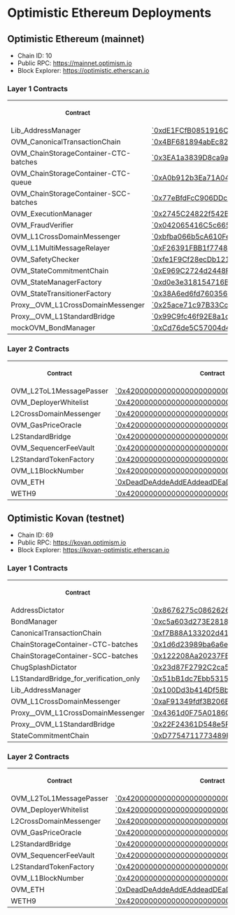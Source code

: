 # Optimistic Ethereum Deployments
## Optimistic Ethereum (mainnet)
- Chain ID: 10
- Public RPC: https://mainnet.optimism.io
- Block Explorer: https://optimistic.etherscan.io
### Layer 1 Contracts
<table>
<tr>
<th>
<img width="506px" height="0px" />
<p><small>Contract</small></p>
</th>
<th>
<img width="506px" height="0px" />
<p><small>Contract</small></p>
</th>
</tr>
<tr>
<td>
Lib_AddressManager
</td>
<td>
<a href="https://etherscan.io/address/0xdE1FCfB0851916CA5101820A69b13a4E276bd81F">
`0xdE1FCfB0851916CA5101820A69b13a4E276bd81F`
</a>
</td>
</tr>
<tr>
<td>
OVM_CanonicalTransactionChain
</td>
<td>
<a href="https://etherscan.io/address/0x4BF681894abEc828B212C906082B444Ceb2f6cf6">
`0x4BF681894abEc828B212C906082B444Ceb2f6cf6`
</a>
</td>
</tr>
<tr>
<td>
OVM_ChainStorageContainer-CTC-batches
</td>
<td>
<a href="https://etherscan.io/address/0x3EA1a3839D8ca9a7ff3c567a9F36f4C4DbECc3eE">
`0x3EA1a3839D8ca9a7ff3c567a9F36f4C4DbECc3eE`
</a>
</td>
</tr>
<tr>
<td>
OVM_ChainStorageContainer-CTC-queue
</td>
<td>
<a href="https://etherscan.io/address/0xA0b912b3Ea71A04065Ff82d3936D518ED6E38039">
`0xA0b912b3Ea71A04065Ff82d3936D518ED6E38039`
</a>
</td>
</tr>
<tr>
<td>
OVM_ChainStorageContainer-SCC-batches
</td>
<td>
<a href="https://etherscan.io/address/0x77eBfdFcC906DDcDa0C42B866f26A8D5A2bb0572">
`0x77eBfdFcC906DDcDa0C42B866f26A8D5A2bb0572`
</a>
</td>
</tr>
<tr>
<td>
OVM_ExecutionManager
</td>
<td>
<a href="https://etherscan.io/address/0x2745C24822f542BbfFB41c6cB20EdF766b5619f5">
`0x2745C24822f542BbfFB41c6cB20EdF766b5619f5`
</a>
</td>
</tr>
<tr>
<td>
OVM_FraudVerifier
</td>
<td>
<a href="https://etherscan.io/address/0x042065416C5c665dc196076745326Af3Cd840D15">
`0x042065416C5c665dc196076745326Af3Cd840D15`
</a>
</td>
</tr>
<tr>
<td>
OVM_L1CrossDomainMessenger
</td>
<td>
<a href="https://etherscan.io/address/0xbfba066b5cA610Fe70AdCE45FcB622F945891bb0">
`0xbfba066b5cA610Fe70AdCE45FcB622F945891bb0`
</a>
</td>
</tr>
<tr>
<td>
OVM_L1MultiMessageRelayer
</td>
<td>
<a href="https://etherscan.io/address/0xF26391FBB1f77481f80a7d646AC08ba3817eA891">
`0xF26391FBB1f77481f80a7d646AC08ba3817eA891`
</a>
</td>
</tr>
<tr>
<td>
OVM_SafetyChecker
</td>
<td>
<a href="https://etherscan.io/address/0xfe1F9Cf28ecDb12110aa8086e6FD343EA06035cC">
`0xfe1F9Cf28ecDb12110aa8086e6FD343EA06035cC`
</a>
</td>
</tr>
<tr>
<td>
OVM_StateCommitmentChain
</td>
<td>
<a href="https://etherscan.io/address/0xE969C2724d2448F1d1A6189d3e2aA1F37d5998c1">
`0xE969C2724d2448F1d1A6189d3e2aA1F37d5998c1`
</a>
</td>
</tr>
<tr>
<td>
OVM_StateManagerFactory
</td>
<td>
<a href="https://etherscan.io/address/0xd0e3e318154716BD9d007E1E6B021Eab246ff98d">
`0xd0e3e318154716BD9d007E1E6B021Eab246ff98d`
</a>
</td>
</tr>
<tr>
<td>
OVM_StateTransitionerFactory
</td>
<td>
<a href="https://etherscan.io/address/0x38A6ed6fd76035684caDef38cF49a2FffA782B67">
`0x38A6ed6fd76035684caDef38cF49a2FffA782B67`
</a>
</td>
</tr>
<tr>
<td>
Proxy__OVM_L1CrossDomainMessenger
</td>
<td>
<a href="https://etherscan.io/address/0x25ace71c97B33Cc4729CF772ae268934F7ab5fA1">
`0x25ace71c97B33Cc4729CF772ae268934F7ab5fA1`
</a>
</td>
</tr>
<tr>
<td>
Proxy__OVM_L1StandardBridge
</td>
<td>
<a href="https://etherscan.io/address/0x99C9fc46f92E8a1c0deC1b1747d010903E884bE1">
`0x99C9fc46f92E8a1c0deC1b1747d010903E884bE1`
</a>
</td>
</tr>
<tr>
<td>
mockOVM_BondManager
</td>
<td>
<a href="https://etherscan.io/address/0xCd76de5C57004d47d0216ec7dAbd3c72D8c49057">
`0xCd76de5C57004d47d0216ec7dAbd3c72D8c49057`
</a>
</td>
</tr>
</table>

### Layer 2 Contracts
<table>
<tr>
<th>
<img width="506px" height="0px" />
<p><small>Contract</small></p>
</th>
<th>
<img width="506px" height="0px" />
<p><small>Contract</small></p>
</th>
</tr>
<tr>
<td>
OVM_L2ToL1MessagePasser
</td>
<td>
<a href="https://optimistic.etherscan.io/address/0x4200000000000000000000000000000000000000">
`0x4200000000000000000000000000000000000000`
</a>
</td>
</tr>
<tr>
<td>
OVM_DeployerWhitelist
</td>
<td>
<a href="https://optimistic.etherscan.io/address/0x4200000000000000000000000000000000000002">
`0x4200000000000000000000000000000000000002`
</a>
</td>
</tr>
<tr>
<td>
L2CrossDomainMessenger
</td>
<td>
<a href="https://optimistic.etherscan.io/address/0x4200000000000000000000000000000000000007">
`0x4200000000000000000000000000000000000007`
</a>
</td>
</tr>
<tr>
<td>
OVM_GasPriceOracle
</td>
<td>
<a href="https://optimistic.etherscan.io/address/0x420000000000000000000000000000000000000F">
`0x420000000000000000000000000000000000000F`
</a>
</td>
</tr>
<tr>
<td>
L2StandardBridge
</td>
<td>
<a href="https://optimistic.etherscan.io/address/0x4200000000000000000000000000000000000010">
`0x4200000000000000000000000000000000000010`
</a>
</td>
</tr>
<tr>
<td>
OVM_SequencerFeeVault
</td>
<td>
<a href="https://optimistic.etherscan.io/address/0x4200000000000000000000000000000000000011">
`0x4200000000000000000000000000000000000011`
</a>
</td>
</tr>
<tr>
<td>
L2StandardTokenFactory
</td>
<td>
<a href="https://optimistic.etherscan.io/address/0x4200000000000000000000000000000000000012">
`0x4200000000000000000000000000000000000012`
</a>
</td>
</tr>
<tr>
<td>
OVM_L1BlockNumber
</td>
<td>
<a href="https://optimistic.etherscan.io/address/0x4200000000000000000000000000000000000013">
`0x4200000000000000000000000000000000000013`
</a>
</td>
</tr>
<tr>
<td>
OVM_ETH
</td>
<td>
<a href="https://optimistic.etherscan.io/address/0xDeadDeAddeAddEAddeadDEaDDEAdDeaDDeAD0000">
`0xDeadDeAddeAddEAddeadDEaDDEAdDeaDDeAD0000`
</a>
</td>
</tr>
<tr>
<td>
WETH9
</td>
<td>
<a href="https://optimistic.etherscan.io/address/0x4200000000000000000000000000000000000006">
`0x4200000000000000000000000000000000000006`
</a>
</td>
</tr>
</table>

## Optimistic Kovan (testnet)
- Chain ID: 69
- Public RPC: https://kovan.optimism.io
- Block Explorer: https://kovan-optimistic.etherscan.io
### Layer 1 Contracts
<table>
<tr>
<th>
<img width="506px" height="0px" />
<p><small>Contract</small></p>
</th>
<th>
<img width="506px" height="0px" />
<p><small>Contract</small></p>
</th>
</tr>
<tr>
<td>
AddressDictator
</td>
<td>
<a href="https://etherscan.io/address/0x8676275c08626263c60282A26550464DFa19ABd6">
`0x8676275c08626263c60282A26550464DFa19ABd6`
</a>
</td>
</tr>
<tr>
<td>
BondManager
</td>
<td>
<a href="https://etherscan.io/address/0xc5a603d273E28185c18Ba4d26A0024B2d2F42740">
`0xc5a603d273E28185c18Ba4d26A0024B2d2F42740`
</a>
</td>
</tr>
<tr>
<td>
CanonicalTransactionChain
</td>
<td>
<a href="https://etherscan.io/address/0xf7B88A133202d41Fe5E2Ab22e6309a1A4D50AF74">
`0xf7B88A133202d41Fe5E2Ab22e6309a1A4D50AF74`
</a>
</td>
</tr>
<tr>
<td>
ChainStorageContainer-CTC-batches
</td>
<td>
<a href="https://etherscan.io/address/0x1d6d23989ba6a6e915F0e35BBc574E914d4ed092">
`0x1d6d23989ba6a6e915F0e35BBc574E914d4ed092`
</a>
</td>
</tr>
<tr>
<td>
ChainStorageContainer-SCC-batches
</td>
<td>
<a href="https://etherscan.io/address/0x122208Aa20237FB4c655a9eF02685F7255DF33E8">
`0x122208Aa20237FB4c655a9eF02685F7255DF33E8`
</a>
</td>
</tr>
<tr>
<td>
ChugSplashDictator
</td>
<td>
<a href="https://etherscan.io/address/0x23d87F2792C2ca58E5C1b7BD831B0fbDDEEe0ED9">
`0x23d87F2792C2ca58E5C1b7BD831B0fbDDEEe0ED9`
</a>
</td>
</tr>
<tr>
<td>
L1StandardBridge_for_verification_only
</td>
<td>
<a href="https://etherscan.io/address/0x51bB1dc7Ebb531539f6F8349D4177255A9994d1C">
`0x51bB1dc7Ebb531539f6F8349D4177255A9994d1C`
</a>
</td>
</tr>
<tr>
<td>
Lib_AddressManager
</td>
<td>
<a href="https://etherscan.io/address/0x100Dd3b414Df5BbA2B542864fF94aF8024aFdf3a">
`0x100Dd3b414Df5BbA2B542864fF94aF8024aFdf3a`
</a>
</td>
</tr>
<tr>
<td>
OVM_L1CrossDomainMessenger
</td>
<td>
<a href="https://etherscan.io/address/0xaF91349fdf3B206E079A8FcaB7b8dFaFB96A654D">
`0xaF91349fdf3B206E079A8FcaB7b8dFaFB96A654D`
</a>
</td>
</tr>
<tr>
<td>
Proxy__OVM_L1CrossDomainMessenger
</td>
<td>
<a href="https://etherscan.io/address/0x4361d0F75A0186C05f971c566dC6bEa5957483fD">
`0x4361d0F75A0186C05f971c566dC6bEa5957483fD`
</a>
</td>
</tr>
<tr>
<td>
Proxy__OVM_L1StandardBridge
</td>
<td>
<a href="https://etherscan.io/address/0x22F24361D548e5FaAfb36d1437839f080363982B">
`0x22F24361D548e5FaAfb36d1437839f080363982B`
</a>
</td>
</tr>
<tr>
<td>
StateCommitmentChain
</td>
<td>
<a href="https://etherscan.io/address/0xD7754711773489F31A0602635f3F167826ce53C5">
`0xD7754711773489F31A0602635f3F167826ce53C5`
</a>
</td>
</tr>
</table>

### Layer 2 Contracts
<table>
<tr>
<th>
<img width="506px" height="0px" />
<p><small>Contract</small></p>
</th>
<th>
<img width="506px" height="0px" />
<p><small>Contract</small></p>
</th>
</tr>
<tr>
<td>
OVM_L2ToL1MessagePasser
</td>
<td>
<a href="https://kovan-optimistic.etherscan.io/address/0x4200000000000000000000000000000000000000">
`0x4200000000000000000000000000000000000000`
</a>
</td>
</tr>
<tr>
<td>
OVM_DeployerWhitelist
</td>
<td>
<a href="https://kovan-optimistic.etherscan.io/address/0x4200000000000000000000000000000000000002">
`0x4200000000000000000000000000000000000002`
</a>
</td>
</tr>
<tr>
<td>
L2CrossDomainMessenger
</td>
<td>
<a href="https://kovan-optimistic.etherscan.io/address/0x4200000000000000000000000000000000000007">
`0x4200000000000000000000000000000000000007`
</a>
</td>
</tr>
<tr>
<td>
OVM_GasPriceOracle
</td>
<td>
<a href="https://kovan-optimistic.etherscan.io/address/0x420000000000000000000000000000000000000F">
`0x420000000000000000000000000000000000000F`
</a>
</td>
</tr>
<tr>
<td>
L2StandardBridge
</td>
<td>
<a href="https://kovan-optimistic.etherscan.io/address/0x4200000000000000000000000000000000000010">
`0x4200000000000000000000000000000000000010`
</a>
</td>
</tr>
<tr>
<td>
OVM_SequencerFeeVault
</td>
<td>
<a href="https://kovan-optimistic.etherscan.io/address/0x4200000000000000000000000000000000000011">
`0x4200000000000000000000000000000000000011`
</a>
</td>
</tr>
<tr>
<td>
L2StandardTokenFactory
</td>
<td>
<a href="https://kovan-optimistic.etherscan.io/address/0x4200000000000000000000000000000000000012">
`0x4200000000000000000000000000000000000012`
</a>
</td>
</tr>
<tr>
<td>
OVM_L1BlockNumber
</td>
<td>
<a href="https://kovan-optimistic.etherscan.io/address/0x4200000000000000000000000000000000000013">
`0x4200000000000000000000000000000000000013`
</a>
</td>
</tr>
<tr>
<td>
OVM_ETH
</td>
<td>
<a href="https://kovan-optimistic.etherscan.io/address/0xDeadDeAddeAddEAddeadDEaDDEAdDeaDDeAD0000">
`0xDeadDeAddeAddEAddeadDEaDDEAdDeaDDeAD0000`
</a>
</td>
</tr>
<tr>
<td>
WETH9
</td>
<td>
<a href="https://kovan-optimistic.etherscan.io/address/0x4200000000000000000000000000000000000006">
`0x4200000000000000000000000000000000000006`
</a>
</td>
</tr>
</table>

